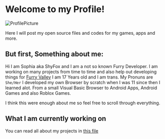 # Welcome to my Profile!
![ProfilePicture](https://avatars.githubusercontent.com/u/50746625?v=4)

Here I will post my open source files and codes for my games, apps and more.

## But first, Something about me:
Hi I am Sophia aka ShyFox and I am a not so known Furry Developer. I am working on many projects from time to time and also help out developing things for [Furry Valley](https://www.furryvalley.com/)
I am 17 Years old and I am trans. My Pronuns are `She/Her`
I developed my own Browser by scratch when I was 11 since then I learned alot. From a small Visual Basic Browser to Android Apps, Android Games and also Roblox Games.

I think this were enough about me so feel free to scroll through everything.

## What I am currently working on
You can read all about my projects in [this file](/projects.md)
